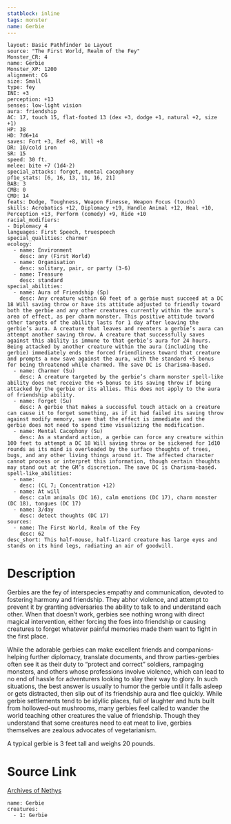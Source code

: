 ```yaml
---
statblock: inline
tags: monster
name: Gerbie
---
```

```statblock
layout: Basic Pathfinder 1e Layout
source: "The First World, Realm of the Fey"
Monster_CR: 4
name: Gerbie
Monster_XP: 1200
alignment: CG
size: Small
type: fey
INI: +3
perception: +13
senses: low-light vision
aura: friendship
AC: 17, touch 15, flat-footed 13 (dex +3, dodge +1, natural +2, size +1)
HP: 38
HD: 7d6+14
saves: Fort +3, Ref +8, Will +8
DR: 10/cold iron
SR: 15
speed: 30 ft.
melee: bite +7 (1d4-2)
special_attacks: forget, mental cacophony
pf1e_stats: [6, 16, 13, 11, 16, 21]
BAB: 3
CMB: 0
CMD: 14
feats: Dodge, Toughness, Weapon Finesse, Weapon Focus (touch)
skills: Acrobatics +12, Diplomacy +19, Handle Animal +12, Heal +10, Perception +13, Perform (comedy) +9, Ride +10
racial_modifiers:
- Diplomacy 4
languages: First Speech, truespeech
special_qualities: charmer
ecology:
  - name: Environment
    desc: any (First World)
  - name: Organisation
    desc: solitary, pair, or party (3-6)
  - name: Treasure
    desc: standard
special_abilities:
  - name: Aura of Friendship (Sp)
    desc: Any creature within 60 feet of a gerbie must succeed at a DC 18 Will saving throw or have its attitude adjusted to friendly toward both the gerbie and any other creatures currently within the aura’s area of effect, as per charm monster. This positive attitude toward other targets of the ability lasts for 1 day after leaving the gerbie’s aura. A creature that leaves and reenters a gerbie’s aura can attempt another saving throw. A creature that successfully saves against this ability is immune to that gerbie’s aura for 24 hours. Being attacked by another creature within the aura (including the gerbie) immediately ends the forced friendliness toward that creature and prompts a new save against the aura, with the standard +5 bonus for being threatened while charmed. The save DC is Charisma-based.
  - name: Charmer (Su)
    desc: A creature targeted by the gerbie’s charm monster spell-like ability does not receive the +5 bonus to its saving throw if being attacked by the gerbie or its allies. This does not apply to the aura of friendship ability.
  - name: Forget (Su)
    desc: A gerbie that makes a successful touch attack on a creature can cause it to forget something, as if it had failed its saving throw against modify memory, save that the effect is immediate and the gerbie does not need to spend time visualizing the modification.
  - name: Mental Cacophony (Su)
    desc: As a standard action, a gerbie can force any creature within 100 feet to attempt a DC 18 Will saving throw or be sickened for 1d10 rounds as its mind is overloaded by the surface thoughts of trees, bugs, and any other living things around it. The affected character cannot process or interpret this information, though certain thoughts may stand out at the GM’s discretion. The save DC is Charisma-based.
spell-like_abilities:
  - name:
    desc: (CL 7; Concentration +12)
  - name: At will
    desc: calm animals (DC 16), calm emotions (DC 17), charm monster (DC 18), tongues (DC 17)
  - name: 3/day
    desc: detect thoughts (DC 17)
sources:
  - name: The First World, Realm of the Fey
    desc: 62
desc_short: This half-mouse, half-lizard creature has large eyes and stands on its hind legs, radiating an air of goodwill.
```
# Description
Gerbies are the fey of interspecies empathy and communication, devoted to fostering harmony and friendship. They abhor violence, and attempt to prevent it by granting adversaries the ability to talk to and understand each other. When that doesn’t work, gerbies see nothing wrong with direct magical intervention, either forcing the foes into friendship or causing creatures to forget whatever painful memories made them want to fight in the first place.

 While the adorable gerbies can make excellent friends and companions- helping further diplomacy, translate documents, and throw parties-gerbies often see it as their duty to “protect and correct” soldiers, rampaging monsters, and others whose professions involve violence, which can lead to no end of hassle for adventurers looking to slay their way to glory. In such situations, the best answer is usually to humor the gerbie until it falls asleep or gets distracted, then slip out of its friendship aura and flee quickly. While gerbie settlements tend to be idyllic places, full of laughter and huts built from hollowed-out mushrooms, many gerbies feel called to wander the world teaching other creatures the value of friendship. Though they understand that some creatures need to eat meat to live, gerbies themselves are zealous advocates of vegetarianism.

 A typical gerbie is 3 feet tall and weighs 20 pounds.
# Source Link
[Archives of Nethys](https://aonprd.com/MonsterDisplay.aspx?ItemName=Gerbie)
```encounter-table
name: Gerbie
creatures:
  - 1: Gerbie
```
